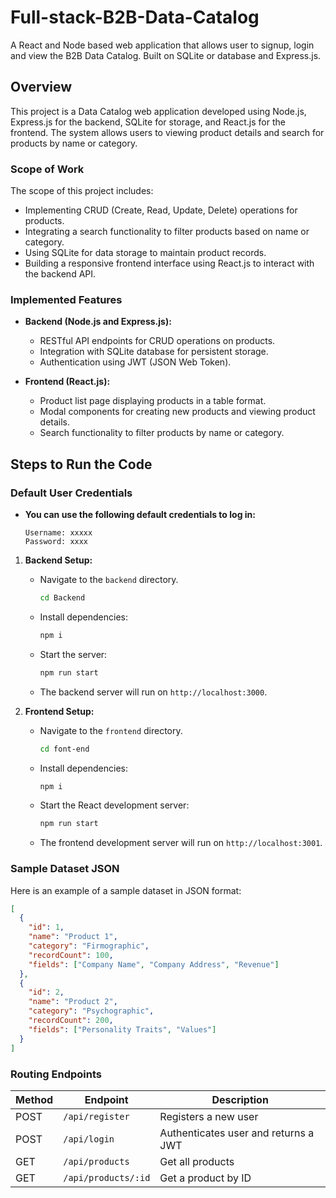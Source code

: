 # Full-stack-B2B-Data-Catalog
A React and Node based web application that allows user to signup, login and view the B2B Data Catalog. Built on SQLite or database and Express.js.

## Overview

This project is a Data Catalog web application developed using Node.js, Express.js for the backend, SQLite for storage, and React.js for the frontend. The system allows users to viewing product details and search for products by name or category.

### Scope of Work

The scope of this project includes:
- Implementing CRUD (Create, Read, Update, Delete) operations for products.
- Integrating a search functionality to filter products based on name or category.
- Using SQLite for data storage to maintain product records.
- Building a responsive frontend interface using React.js to interact with the backend API.

### Implemented Features

- **Backend (Node.js and Express.js):**
  - RESTful API endpoints for CRUD operations on products.
  - Integration with SQLite database for persistent storage.
  - Authentication using JWT (JSON Web Token).

- **Frontend (React.js):**
  - Product list page displaying products in a table format.
  - Modal components for creating new products and viewing product details.
  - Search functionality to filter products by name or category.

## Steps to Run the Code

### Default User Credentials
- **You can use the following default credentials to log in:**
  ```
  Username: xxxxx
  Password: xxxx
  ```

1. **Backend Setup:**
   - Navigate to the `backend` directory.
     ```bash
     cd Backend
     ```
   - Install dependencies:
     ```bash
     npm i
     ```
   - Start the server:
     ```bash
     npm run start
     ```
   - The backend server will run on `http://localhost:3000`.

2. **Frontend Setup:**
   - Navigate to the `frontend` directory.
     ```bash
     cd font-end
     ```
   - Install dependencies:
     ```bash
     npm i
     ```
   - Start the React development server:
     ```bash
     npm run start
     ```
   - The frontend development server will run on `http://localhost:3001`.

### Sample Dataset JSON

Here is an example of a sample dataset in JSON format:

```json
[
  {
    "id": 1,
    "name": "Product 1",
    "category": "Firmographic",
    "recordCount": 100,
    "fields": ["Company Name", "Company Address", "Revenue"]
  },
  {
    "id": 2,
    "name": "Product 2",
    "category": "Psychographic",
    "recordCount": 200,
    "fields": ["Personality Traits", "Values"]
  }
]
```
### Routing Endpoints

| Method | Endpoint                      | Description                     |
|--------|-------------------------------|---------------------------------|
| POST   | `/api/register`               | Registers a new user             |
| POST   | `/api/login`                  | Authenticates user and returns a JWT|
| GET    | `/api/products`               | Get all products                |
| GET    | `/api/products/:id`           | Get a product by ID             |




